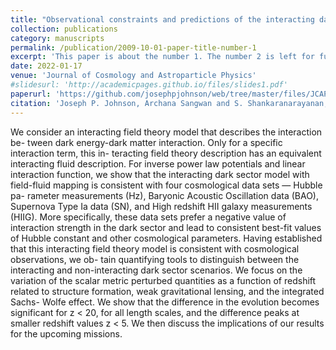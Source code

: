 ```yaml
---
title: "Observational constraints and predictions of the interacting dark sector with field-fluid mapping"
collection: publications
category: manuscripts
permalink: /publication/2009-10-01-paper-title-number-1
excerpt: 'This paper is about the number 1. The number 2 is left for future work.'
date: 2022-01-17
venue: 'Journal of Cosmology and Astroparticle Physics'
#slidesurl: 'http://academicpages.github.io/files/slides1.pdf'
paperurl: 'https://github.com/josephpjohnson/web/tree/master/files/JCAP01(2022)024_DEDM2.pdf'
citation: 'Joseph P. Johnson, Archana Sangwan and S. Shankaranarayanan, JCAP 01 024 (2022)'
---
```


We consider an interacting field theory model that describes the interaction be-
tween dark energy-dark matter interaction. Only for a specific interaction term, this in-
teracting field theory description has an equivalent interacting fluid description. For inverse
power law potentials and linear interaction function, we show that the interacting dark sector
model with field-fluid mapping is consistent with four cosmological data sets — Hubble pa-
rameter measurements (Hz), Baryonic Acoustic Oscillation data (BAO), Supernova Type Ia
data (SN), and High redshift HII galaxy measurements (HIIG). More specifically, these data
sets prefer a negative value of interaction strength in the dark sector and lead to consistent
best-fit values of Hubble constant and other cosmological parameters. Having established
that this interacting field theory model is consistent with cosmological observations, we ob-
tain quantifying tools to distinguish between the interacting and non-interacting dark sector
scenarios. We focus on the variation of the scalar metric perturbed quantities as a function of
redshift related to structure formation, weak gravitational lensing, and the integrated Sachs-
Wolfe effect. We show that the difference in the evolution becomes significant for z < 20, for
all length scales, and the difference peaks at smaller redshift values z < 5. We then discuss
the implications of our results for the upcoming missions.

